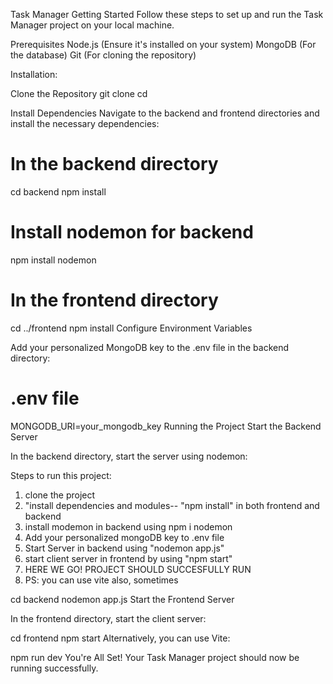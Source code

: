 Task Manager
Getting Started
Follow these steps to set up and run the Task Manager project on your local machine.

Prerequisites
Node.js (Ensure it's installed on your system)
MongoDB (For the database)
Git (For cloning the repository)


Installation:

Clone the Repository
git clone <url>
cd <project name>

Install Dependencies
Navigate to the backend and frontend directories and install the necessary dependencies:

# In the backend directory
cd backend
npm install

# Install nodemon for backend
npm install nodemon

# In the frontend directory
cd ../frontend
npm install
Configure Environment Variables

Add your personalized MongoDB key to the .env file in the backend directory:

# .env file
MONGODB_URI=your_mongodb_key
Running the Project
Start the Backend Server

In the backend directory, start the server using nodemon:




Steps to run this project:

1. clone the project
2. "install dependencies and modules-- "npm install" in both frontend and backend
3. install modemon in backend using npm i nodemon
4. Add your personalized mongoDB key to .env file
5. Start Server in backend using "nodemon app.js"
6. start client server in frontend by using "npm start"
7. HERE WE GO! PROJECT SHOULD SUCCESFULLY RUN
8. PS: you can use vite also, sometimes

cd backend
nodemon app.js
Start the Frontend Server

In the frontend directory, start the client server:

cd frontend
npm start
Alternatively, you can use Vite:

npm run dev
You're All Set!
Your Task Manager project should now be running successfully.
